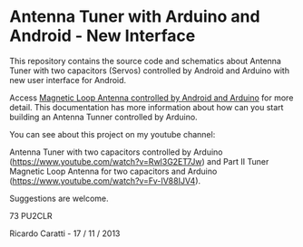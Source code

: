 # Antenna Tuner with Arduino and Android - New Interface

This repository contains the source code and schematics about Antenna Tuner with two capacitors (Servos) controlled by Android and Arduino with new user interface for Android.

Access [Magnetic Loop Antenna controlled by Android and Arduino](https://github.com/pu2clr/Magnetic_Loop_Antenna_Tuner) for more detail. This documentation has more information about how can you start building an Antenna Tunner controlled by Arduino.


You can see about this project on my youtube channel:

Antenna Tuner with two capacitors controlled by Arduino (https://www.youtube.com/watch?v=Rwl3G2ET7Jw) and Part II Tuner Magnetic Loop Antenna for two capacitors and Arduino (https://www.youtube.com/watch?v=Fv-IV88IJV4).

Suggestions are welcome.

73
PU2CLR

Ricardo Caratti - 17 / 11 / 2013


